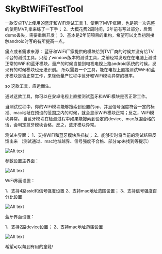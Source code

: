 # SkyBtWiFiTestTool
一款安卓TV上使用的蓝牙和WiFi测试工具
1、使用了MVP框架，也是第一次完整的使用MVP,拿来练了一下手；
2、大概花费2周时间，2年前有写过部分，后面demo丢失，需要重新开发；
3、基本是2年前项目的重构，希望可以比当初刚接触android时写的有所提高一点。

痛点或者需求来源：
蓝牙和WiFi厂家提供的模块给到TV厂商的时候并没有给TV平台的测试工具，只给了window版本的测试工具，之前经常发现在在电脑上测试正常的WiFi和蓝牙模块，量产的时候当接到电视电视上跑android系统的时候，发现有的时候模块也无法识别。
所以需要一个工具，能在电视上直接测试WiFi和蓝牙模块是否正常工作，来降低量产过程中蓝牙和WiFi模块异常的概率。

so 这款工具，应运而生。

通过这款工具，你可以在安卓电视上直接测试蓝牙和WiFi模块是否正常工作。

当测试过程中，你的WiFi模块能够搜索到设置的ap、并且信号强度符合一定的标准、mac地址在预设的范围之内的时候，就会显示WiFi模块正常；反之，WiFi模块异常。
当蓝牙模块在检测过程中如果能搜索到设定的device、mac范围合格的话，会判定蓝牙模块合格，反之，蓝牙模块异常。


测试主界面：
1、支持WiFi和蓝牙模块热插拔；
2、能够实时将当前的测试结果反馈出来
（测试通过、mac地址越界、信号强度不合格、部分ap未找到等提示）

![Alt text](https://github.com/wenkai520/SkyBtWiFiTestTool/blob/master/picture/detectView.png)


参数设置主界面：

![Alt text](https://github.com/wenkai520/SkyBtWiFiTestTool/blob/master/picture/mainSetting.png)

WiFi界面设置：

1、支持4路ssid和信号强度设置
2、支持mac地址范围设置；
3、支持信号强度百分比设置

![Alt text](https://github.com/wenkai520/SkyBtWiFiTestTool/blob/master/picture/wifiSetting.png)

蓝牙界面设置：

1、支持2路device设置；
2、支持mac地址范围设置

![Alt text](https://github.com/wenkai520/SkyBtWiFiTestTool/blob/master/picture/btSetting.png)

希望可以帮到有用的童鞋!

